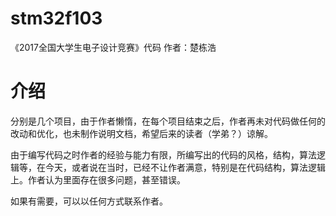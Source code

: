 # stm32f103
《2017全国大学生电子设计竞赛》代码
作者：楚栋浩
# 介绍
分别是几个项目，由于作者懒惰，在每个项目结束之后，作者再未对代码做任何的改动和优化，也未制作说明文档，希望后来的读者（学弟？）谅解。

由于编写代码之时作者的经验与能力有限，所编写出的代码的风格，结构，算法逻辑等，在今天，或者说在当时，已经不让作者满意，特别是在代码结构，算法逻辑上。作者认为里面存在很多问题，甚至错误。

如果有需要，可以以任何方式联系作者。
